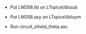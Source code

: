  - Put LM358.lib on LTspice\lib\sub

 - Put LM358.asy on LTspice\lib\sym 

 - Run circuit_shield_theta.asc
